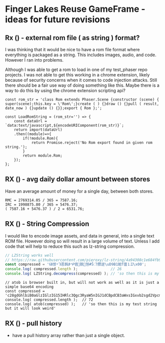 # Finger Lakes Reuse GameFrame - ideas for future revisions

## Rx () - external rom file ( as string ) format?

I was thinking that it would be nice to have a rom file format where everything is packaged as a string. This includes images, audio, and code. However I ran into problems.

Although I was able to get a rom to load in one of my test\_phaser repo projects. I was not able to get this working in a chrome extension, likely because of security concerns when it comes to code injection attacks. Still there should be a fair use way of doing something like this. Maybe there is a way to do this by using the chrome extension scripting api?

```
const rom_str = 'class Rom extends Phaser.Scene {constructor (scene) { super(scene);this.key = \'Rom\';}create ( ) {}draw () {}pull ( result, date_now ) {}update () {}};export { Rom };';

const LoadRomString = (rom_str='') => {
    const dataUrl = `data:text/javascript,${encodeURIComponent(rom_str)}`;
    return import(dataUrl)
    .then((module)=>{
        if(!module.Rom){
            return Promise.reject('No Rom export found in given rom string.');
        }
        return module.Rom;
    });
};
```

## RX () - avg daily dollar amount between stores

Have an average amount of money for a single day, between both stores.

```
RMC = 2769314.05 / 365 = 7587.16;
IRC = 1998875.80 / 365 = 5476.37;
( 7587.16 + 5476.37 ) / 2 = 6531.76;
```

## RX () - String Compression
I would like to encode image assets, and data in general, into a single text ROM file. However doing so will
result in a large volume of text. Unless I add code that will help to reduce this such as lz-string compression.
```js
// LZString works well
// https://raw.githubusercontent.com/pieroxy/lz-string/4a94308c1e684fb98866f7ba1288f3db6d9f8801/libs/lz-string.js
const compressed = '㎇뀄ˠᘊ恶銁ⶆᖀ똄脱줸ܳ#Ŝੀ臜逆\uD9B1餄Ƭ쁦⒈Ĳ\x00';
console.log( compressed.length );               // 26
console.log( LZString.decompress(compressed) ); // 'so then this is my test string but it will look weird'
```

```
// atob is browser built in, but will not work as well as it is just a simple base64 encoding
const compressed = 'c28gdGhlbiB0aGlzIGlzIG15IHRlc3Qgc3RyaW5nIGJ1dCBpdCB3aWxsIGxvb2sgd2VpcmQ=';
console.log( compressed.length );  // 72
console.log( atob(compressed) );   // 'so then this is my test string but it will look weird'
```

## RX () - pull history
* have a pull history array rather than just a single object.



